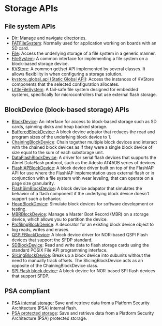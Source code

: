 # Storage APIs

## File system APIs

- [Dir](../apis/file-system-apis.html): Manage and navigate directories.
- [FATFileSystem](../apis/fatfilesystem.html): Normally used for application working on boards with an SD card.
- [File](../apis/file.html): Access the underlying storage of a file system in a generic manner.
- [FileSystem](../apis/filesystem.html): A common interface for implementing a file system on a block-based storage device.
- [KVStore](../apis/kvstore.html): A common get/set API implemented by several classes. It allows flexibility in when configuring a storage solution.
- [kvstore_global_api (Static Global API)](../apis/static-global-api.html): Access the instances of KVStore components that the selected configuration allocates.
- [LittleFileSystem](../apis/littlefilesystem.html): A fail-safe file system designed for embedded systems, specifically for microcontrollers that use external flash storage.

## BlockDevice (block-based storage) APIs

- [BlockDevice](../apis/blockdevice-apis.html): An interface for access to block-based storage such as SD cards, spinning disks and heap backed storage.
- [BufferedBlockDevice](../apis/bufferedblockdevice.html): A block device adpator that reduces the read and program sizes of the underlying block device to 1.
- [ChainingBlockDevice](../apis/chainingblockdevice.html): Chain together multiple block devices and interact with the chained block devices as if they were a single block device of size equal to the sum of each substorage unit.
- [DataFlashBlockDevice](../apis/dataflashblockdevice.html): A driver for serial flash devices that supports the Atmel DataFlash protocol, such as the Adesto AT45DB series of devices.
- [FlashIAPBlockDevice](../apis/flashiapblockdevice.html): A block device driver built on top of the FlashIAP API for use where the FlashIAP implementation uses external flash or in conjunction with a file system with wear leveling, that can operate on a page size granularity.
- [FlashSimBlockDevice](../apis/flashsimblockdevice.html): A block device adapator that simulates the behavior of a flash component if the underlying block device doesn't support such a behavior.
- [HeapBlockDevice](../apis/heapblockdevice.html): Simulate block devices for software development or testing.
- [MBRBlockDevice](../apis/mbrblockdevice.html): Manage a Master Boot Record (MBR) on a storage device, which allows you to partition the device.
- [ProfilingBlockDevice](../apis/profilingblockdevice.html): A decorator for an existing block device object to log reads, writes and erases.
- [QSPIFBlockDevice](../apis/qspifblockdevice.html): A block device driver for NOR-based QSPI Flash devices that support the SFDP standard.
- [SDBlockDevice](../apis/sdblockdevice.html): Read and write data to flash storage cards using the standard POSIX File API programming interface.
- [SlicingBlockDevice](../apis/slicingblockdevice.html): Break up a block device into subunits without the need to manually track offsets. The SlicingBlockDevice acts as an opposite of the ChainingBlockDevice class.
- [SPI Flash block device](../apis/spi-flash-block-device.html): A block device for NOR-based SPI flash devices that support SFDP.

## PSA compliant

- [PSA internal storage](../apis/psa-compliant-apis.html): Save and retrieve data from a Platform Security Architecture (PSA) internal flash.
- [PSA protected storage](../apis/psa-protected-storage.html): Save and retrieve data from a Platform Security Architecture (PSA) protected storage.
